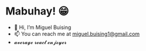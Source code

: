 # Mabuhay! 😁
- 👋 Hi, I’m Miguel Buising
- 📫 You can reach me at miguel.buising1@gmail.com
- 𝓪𝓿𝓮𝓻𝓪𝓰𝓮 𝓻𝓮𝓪𝓬𝓽 𝓮𝓷𝓳𝓸𝔂𝓮𝓻


<!---
m1ggy/m1ggy is a ✨ special ✨ repository because its `README.md` (this file) appears on your GitHub profile.
You can click the Preview link to take a look at your changes.
--->
